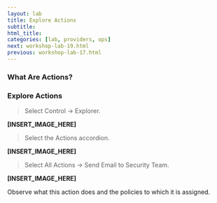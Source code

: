 ```yaml
---
layout: lab
title: Explore Actions
subtitle:
html_title:
categories: [lab, providers, ops]
next: workshop-lab-19.html
previous: workshop-lab-17.html
---
```


### What Are Actions?

### Explore Actions

> Select Control → Explorer.

**[INSERT_IMAGE_HERE]**

> Select the Actions accordion.

**[INSERT_IMAGE_HERE]**

> Select All Actions → Send Email to Security Team.

**[INSERT_IMAGE_HERE]**

Observe what this action does and the policies to which it is assigned.
